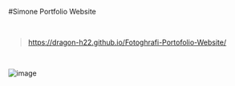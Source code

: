 #Simone Portfolio Website

<br>

> https://dragon-h22.github.io/Fotoghrafi-Portofolio-Website/

<br>


![image](https://github.com/Dragon-H22/Simone-Portfolio-Website/assets/88390970/a0f505b0-006a-46be-89d0-25a3b282337c)
